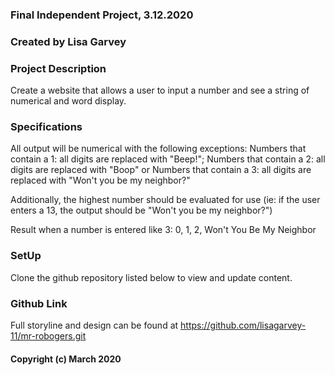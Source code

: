### Final Independent Project, 3.12.2020

### Created by Lisa Garvey

### Project Description

Create a website that allows a user to input a number and see a string of numerical and word display.

### Specifications

All output will be numerical with the following exceptions:
Numbers that contain a 1: all digits are replaced with "Beep!"; 
Numbers that contain a 2: all digits are replaced with "Boop" or 
Numbers that contain a 3: all digits are replaced with "Won't you be my neighbor?"

Additionally, the highest number should be evaluated for use (ie: if the user enters a 13, the output should be "Won't you be my neighbor?")

Result when a number is entered like 3: 0, 1, 2, Won't You Be My Neighbor

### SetUp

Clone the github repository listed below to view and update content.

### Github Link

Full storyline and design can be found at https://github.com/lisagarvey-11/mr-robogers.git

#### Copyright (c) March 2020